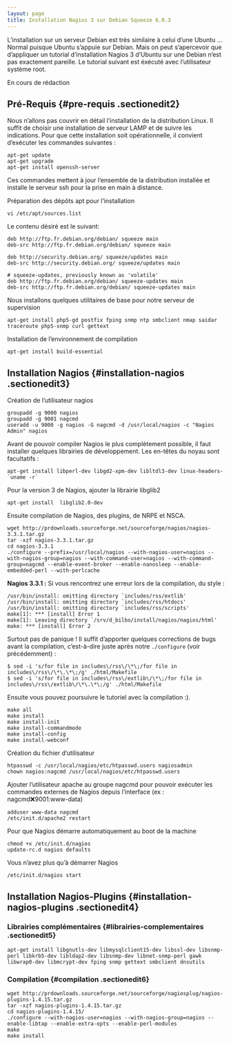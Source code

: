 ```yaml
---
layout: page
title: Installation Nagios 3 sur Debian Squeeze 6.0.3
---
```


L’installation sur un serveur Debian est très similaire à celui d’une
Ubuntu … Normal puisque Ubuntu s’appuie sur Debian. Mais on peut
s’apercevoir que d’appliquer un tutorial d’installation Nagios 3
d’Ubuntu sur une Debian n’est pas exactement pareille. Le tutorial
suivant est éxécuté avec l’utilisateur système root.

En cours de rédaction

Pré-Requis {#pre-requis .sectionedit2}
----------

Nous n’allons pas couvrir en détail l’installation de la distribution
Linux. Il suffit de choisir une installation de serveur LAMP et de
suivre les indications. Pour que cette installation soit opérationnelle,
il convient d’exécuter les commandes suivantes :

~~~
apt-get update
apt-get upgrade
apt-get install openssh-server
~~~

Ces commandes mettent à jour l’ensemble de la distribution installée et
installe le serveur ssh pour la prise en main à distance.

Préparation des dépôts apt pour l’installation

~~~
vi /etc/apt/sources.list
~~~

Le contenu désiré est le suivant:

~~~
deb http://ftp.fr.debian.org/debian/ squeeze main
deb-src http://ftp.fr.debian.org/debian/ squeeze main

deb http://security.debian.org/ squeeze/updates main
deb-src http://security.debian.org/ squeeze/updates main

# squeeze-updates, previously known as 'volatile'
deb http://ftp.fr.debian.org/debian/ squeeze-updates main
deb-src http://ftp.fr.debian.org/debian/ squeeze-updates main
~~~

Nous installons quelques utilitaires de base pour notre serveur de
supervision

~~~
apt-get install php5-gd postfix fping snmp ntp smbclient nmap saidar traceroute php5-snmp curl gettext
~~~

Installation de l’environnement de compilation

~~~
apt-get install build-essential
~~~

Installation Nagios {#installation-nagios .sectionedit3}
-------------------

Création de l’utilisateur nagios

~~~ {.code .bash}
groupadd -g 9000 nagios
groupadd -g 9001 nagcmd
useradd -u 9000 -g nagios -G nagcmd -d /usr/local/nagios -c "Nagios Admin" nagios
~~~

Avant de pouvoir compiler Nagios le plus complètement possible, il faut
installer quelques librairies de développement. Les en-têtes du noyau
sont facultatifs :

~~~ {.code .bash}
apt-get install libperl-dev libgd2-xpm-dev libltdl3-dev linux-headers-`uname -r`
~~~

Pour la version 3 de Nagios, ajouter la librairie libglib2

~~~ {.code .bash}
apt-get install  libglib2.0-dev
~~~

Ensuite compilation de Nagios, des plugins, de NRPE et NSCA.

~~~ {.code .bash}
wget http://prdownloads.sourceforge.net/sourceforge/nagios/nagios-3.3.1.tar.gz
tar -xzf nagios-3.3.1.tar.gz
cd nagios-3.3.1
./configure --prefix=/usr/local/nagios --with-nagios-user=nagios --with-nagios-group=nagios --with-command-user=nagios --with-command-group=nagcmd --enable-event-broker --enable-nanosleep --enable-embedded-perl --with-perlcache
~~~

**Nagios 3.3.1 :** Si vous rencontrez une erreur lors de la compilation,
du style :

~~~
/usr/bin/install: omitting directory `includes/rss/extlib'
/usr/bin/install: omitting directory `includes/rss/htdocs'
/usr/bin/install: omitting directory `includes/rss/scripts'
make[1]: *** [install] Error 1
make[1]: Leaving directory `/srv/d_bilbo/install/nagios/nagios/html'
make: *** [install] Error 2
~~~

Surtout pas de panique ! Il suffit d’apporter quelques corrections de
bugs avant la compilation, c’est-à-dire juste après notre `./configure`
(voir précédemment) :

~~~
$ sed -i 's/for file in includes\/rss\/\*\;/for file in includes\/rss\/\*\.\*\;/g' ./html/Makefile
$ sed -i 's/for file in includes\/rss\/extlib\/\*\;/for file in includes\/rss\/extlib\/\*\.\*\;/g' ./html/Makefile
~~~

Ensuite vous pouvez poursuivre le tutoriel avec la compilation :).

~~~
make all
make install
make install-init
make install-commandmode
make install-config
make install-webconf
~~~

Création du fichier d’utilisateur

~~~
htpasswd -c /usr/local/nagios/etc/htpasswd.users nagiosadmin
chown nagios:nagcmd /usr/local/nagios/etc/htpasswd.users
~~~

Ajouter l’utilisateur apache au groupe nagcmd pour pouvoir exécuter les
commandes externes de Nagios depuis l’interface (ex :
nagcmd:x:9001:www-data)

~~~
adduser www-data nagcmd
/etc/init.d/apache2 restart
~~~

Pour que Nagios démarre automatiquement au boot de la machine

~~~
chmod +x /etc/init.d/nagios
update-rc.d nagios defaults
~~~

Vous n’avez plus qu’à démarrer Nagios

~~~
/etc/init.d/nagios start
~~~

Installation Nagios-Plugins {#installation-nagios-plugins .sectionedit4}
---------------------------

### Librairies complémentaires {#librairies-complementaires .sectionedit5}

~~~
apt-get install libgnutls-dev libmysqlclient15-dev libssl-dev libsnmp-perl libkrb5-dev libldap2-dev libsnmp-dev libnet-snmp-perl gawk libwrap0-dev libmcrypt-dev fping snmp gettext smbclient dnsutils
~~~

### Compilation {#compilation .sectionedit6}

~~~
wget http://prdownloads.sourceforge.net/sourceforge/nagiosplug/nagios-plugins-1.4.15.tar.gz
tar -xzf nagios-plugins-1.4.15.tar.gz
cd nagios-plugins-1.4.15/
./configure --with-nagios-user=nagios --with-nagios-group=nagios --enable-libtap --enable-extra-opts --enable-perl-modules
make
make install
~~~
